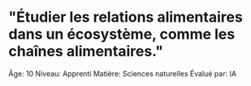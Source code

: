 # "Étudier les relations alimentaires dans un écosystème, comme les chaînes alimentaires."

Âge: 10
Niveau: Apprenti
Matière: Sciences naturelles
Évalué par: IA